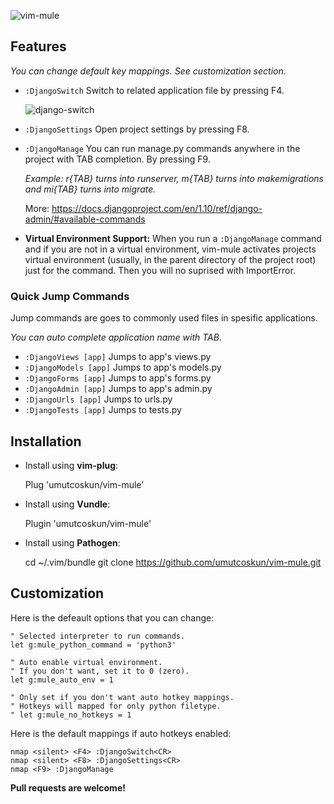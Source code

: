 ![vim-mule](http://oi67.tinypic.com/2qixz0z.jpg)


## Features
_You can change default key mappings. See customization section._

* `:DjangoSwitch` Switch to related application file by pressing F4.

  ![django-switch](http://oi67.tinypic.com/4jx6x1.jpg)

* `:DjangoSettings` Open project settings by pressing F8.

* `:DjangoManage` You can run manage.py commands anywhere in the project  with TAB completion. By pressing F9.

  _Example: r{TAB} turns into runserver, m{TAB} turns into makemigrations and mi{TAB} turns into migrate._

  More: https://docs.djangoproject.com/en/1.10/ref/django-admin/#available-commands

* **Virtual Environment Support:** When you run a `:DjangoManage` command and if you are not in a virtual environment, vim-mule activates projects virtual environment (usually, in the parent directory of the project root) just for the command. Then you will no suprised with ImportError.



### Quick Jump Commands
Jump commands are goes to commonly used files in spesific applications.

_You can auto complete application name with TAB._

* `:DjangoViews [app]` Jumps to app's views.py
* `:DjangoModels [app]` Jumps to app's models.py
* `:DjangoForms [app]` Jumps to app's forms.py
* `:DjangoAdmin [app]` Jumps to app's admin.py
* `:DjangoUrls [app]` Jumps to urls.py
* `:DjangoTests [app]` Jumps to tests.py


## Installation
* Install using **vim-plug**:

    Plug 'umutcoskun/vim-mule'


* Install using **Vundle**:

    Plugin 'umutcoskun/vim-mule'


* Install using **Pathogen**:

    cd ~/.vim/bundle
    git clone https://github.com/umutcoskun/vim-mule.git


## Customization
Here is the defeault options that you can change:

    " Selected interpreter to run commands.
    let g:mule_python_command = 'python3'

    " Auto enable virtual environment.
    " If you don't want, set it to 0 (zero).
    let g:mule_auto_env = 1

    " Only set if you don't want auto hotkey mappings.
    " Hotkeys will mapped for only python filetype.
    " let g:mule_no_hotkeys = 1


Here is the default mappings if auto hotkeys enabled:

    nmap <silent> <F4> :DjangoSwitch<CR>
    nmap <silent> <F8> :DjangoSettings<CR>
    nmap <F9> :DjangoManage 


**Pull requests are welcome!**
